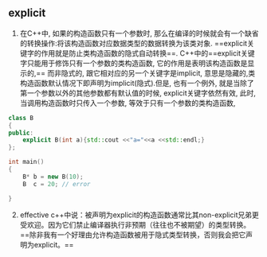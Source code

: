 ## explicit

1. 在C++中, 如果的构造函数只有一个参数时, 那么在编译的时候就会有一个缺省的转换操作:将该构造函数对应数据类型的数据转换为该类对象. ==explicit关键字的作用就是防止类构造函数的隐式自动转换==. C++中的==explicit关键字只能用于修饰只有一个参数的类构造函数, 它的作用是表明该构造函数是显示的,== 而非隐式的, 跟它相对应的另一个关键字是implicit, 意思是隐藏的,类构造函数默认情况下即声明为implicit(隐式).但是, 也有一个例外, 就是当除了第一个参数以外的其他参数都有默认值的时候, explicit关键字依然有效, 此时, 当调用构造函数时只传入一个参数, 等效于只有一个参数的类构造函数,

```cpp
class B
{
public:
    explicit B(int a){std::cout <<"a="<<a <<std::endl;}
};

int main()
{
    B* b = new B(10);
    B  c = 20; // error 

}
```

2. effective c++中说：被声明为explicit的构造函数通常比其non-explicit兄弟更受欢迎。因为它们禁止编译器执行非预期（往往也不被期望）的类型转换。==除非我有一个好理由允许构造函数被用于隐式类型转换，否则我会把它声明为explicit。==

